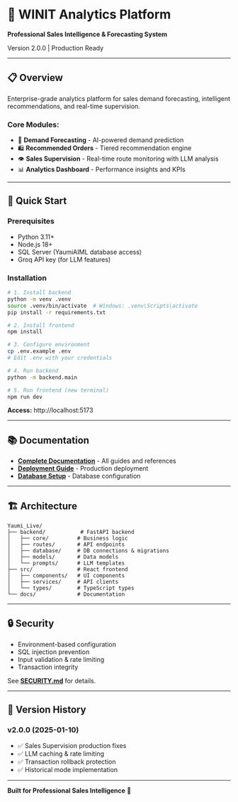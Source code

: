 # 🎯 WINIT Analytics Platform

**Professional Sales Intelligence & Forecasting System**

Version 2.0.0 | Production Ready

---

## 📋 Overview

Enterprise-grade analytics platform for sales demand forecasting, intelligent recommendations, and real-time supervision.

### **Core Modules:**
- 🎯 **Demand Forecasting** - AI-powered demand prediction
- 🛍️ **Recommended Orders** - Tiered recommendation engine
- 👁️ **Sales Supervision** - Real-time route monitoring with LLM analysis
- 📊 **Analytics Dashboard** - Performance insights and KPIs

---

## 🚀 Quick Start

### Prerequisites
- Python 3.11+
- Node.js 18+
- SQL Server (YaumiAIML database access)
- Groq API key (for LLM features)

### Installation

```bash
# 1. Install backend
python -m venv .venv
source .venv/bin/activate  # Windows: .venv\Scripts\activate
pip install -r requirements.txt

# 2. Install frontend
npm install

# 3. Configure environment
cp .env.example .env
# Edit .env with your credentials

# 4. Run backend
python -m backend.main

# 5. Run frontend (new terminal)
npm run dev
```

**Access:** http://localhost:5173

---

## 📚 Documentation

- **[Complete Documentation](./docs/README.md)** - All guides and references
- **[Deployment Guide](./docs/deployment/DEPLOYMENT_CHECKLIST.md)** - Production deployment
- **[Database Setup](./docs/setup/RECOMMENDATION_DATABASE_SETUP.md)** - Database configuration

---

## 🏗️ Architecture

```
Yaumi_Live/
├── backend/           # FastAPI backend
│   ├── core/         # Business logic
│   ├── routes/       # API endpoints
│   ├── database/     # DB connections & migrations
│   ├── models/       # Data models
│   └── prompts/      # LLM templates
├── src/              # React frontend
│   ├── components/   # UI components
│   ├── services/     # API clients
│   └── types/        # TypeScript types
└── docs/             # Documentation
```

---

## 🔒 Security

- Environment-based configuration
- SQL injection prevention
- Input validation & rate limiting
- Transaction integrity

See **[SECURITY.md](./docs/SECURITY.md)** for details.

---

## 📝 Version History

### v2.0.0 (2025-01-10)
- ✅ Sales Supervision production fixes
- ✅ LLM caching & rate limiting
- ✅ Transaction rollback protection
- ✅ Historical mode implementation

---

**Built for Professional Sales Intelligence** 🚀